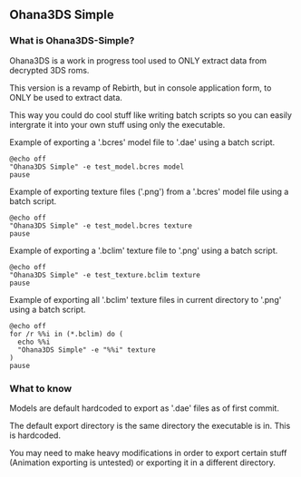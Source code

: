 ## **Ohana3DS Simple**

### **What is Ohana3DS-Simple?**

Ohana3DS is a work in progress tool used to ONLY extract data from decrypted 3DS roms.

This version is a revamp of Rebirth, but in console application form, to ONLY be used to extract data.

This way you could do cool stuff like writing batch scripts so you can easily intergrate it into your own stuff using only the executable.

Example of exporting a '.bcres' model file to '.dae' using a batch script.
```
@echo off
"Ohana3DS Simple" -e test_model.bcres model
pause
```

Example of exporting texture files ('.png') from a '.bcres' model file using a batch script.
```
@echo off
"Ohana3DS Simple" -e test_model.bcres texture
pause
```

Example of exporting a '.bclim' texture file to '.png' using a batch script.
```
@echo off
"Ohana3DS Simple" -e test_texture.bclim texture
pause
```

Example of exporting all '.bclim' texture files in current directory to '.png' using a batch script.
```
@echo off
for /r %%i in (*.bclim) do (
  echo %%i
  "Ohana3DS Simple" -e "%%i" texture
)
pause
```

### **What to know**

Models are default hardcoded to export as '.dae' files as of first commit.

The default export directory is the same directory the executable is in. This is hardcoded.

You may need to make heavy modifications in order to export certain stuff (Animation exporting is untested) or exporting it in a different directory.
